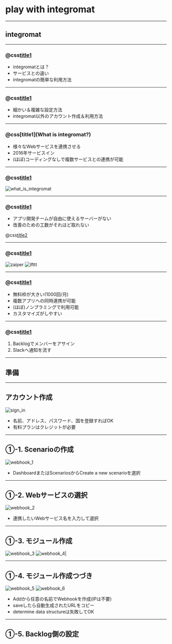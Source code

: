 # play with integromat

---

## integromat

---

### @css[title1](話すこと)

- integromatとは？
- サービスとの違い
- integromatの簡単な利用方法

---

### @css[title1](話さないこと)

- 細かい＆複雑な設定方法
- integromat以外のアカウント作成＆利用方法

---

### @css[title1](What is integromat?)

- 様々なWebサービスを連携させる
- 2016年サービスイン
- (ほぼ)コーディングなしで複数サービスとの連携が可能

---

### @css[title1](例えば...)

![what_is_integromat](https://github.com/nyanc0/Android/blob/other_knowledge/integromat/images/what_is_integromat.png?raw=true)

---

### @css[title1](利用し始めた背景)

- アプリ開発チームが自由に使えるサーバーがない
- 改善のための工数がそれほど取れない

@css[title2](環境構築不要＆開発工数がかからない)

---

### @css[title1](似たようなサービス)

![zaiper](https://github.com/nyanc0/Android/blob/other_knowledge/integromat/images/zaiper.png?raw=true)
![ifttt](https://github.com/nyanc0/Android/blob/other_knowledge/integromat/images/ifttt.png?raw=true)

---

### @css[title1](何が違うのか？)

- 無料枠が大きい(1000回/月)
- 複数アプリへの同時連携が可能
- (ほぼ)ノンプラミングで利用可能
- カスタマイズがしやすい

---

### @css[title1](作ってみたもの)
1. Backlogでメンバーをアサイン
2. Slackへ通知を流す

---

## 準備

---

## アカウント作成

![sign_in](https://github.com/nyanc0/Android/blob/other_knowledge/integromat/images/sign_in.png?raw=true)

- 名前、アドレス、パスワード、国を登録すればOK
- 有料プランはクレジットが必要

---

## ①-1. Scenarioの作成

![webhook_1](https://github.com/nyanc0/Android/blob/other_knowledge/integromat/images/webhook_1.png?raw=true)

- DashboardまたはScenariosからCreate a new scenarioを選択

---

## ①-2. Webサービスの選択


![webhook_2](https://github.com/nyanc0/Android/blob/other_knowledge/integromat/images/webhook_2.png?raw=true)

- 連携したいWebサービス名を入力して選択

---

## ①-3. モジュール作成

![webhook_3](https://github.com/nyanc0/Android/blob/other_knowledge/integromat/images/webhook_3.png?raw=true)
![webhook_4](https://github.com/nyanc0/Android/blob/other_knowledge/integromat/images/webhook_4.png?raw=true)|

---

## ①-4. モジュール作成つづき

![webhook_5](https://github.com/nyanc0/Android/blob/other_knowledge/integromat/images/webhook_5.png?raw=true)
![webhook_6](https://github.com/nyanc0/Android/blob/other_knowledge/integromat/images/webhook_6.png?raw=true)

- Addから任意の名前でWebhookを作成(IPは不要)
- saveしたら自動生成されたURLをコピー
- determine data structureは失敗してOK

---

## ①-5. Backlog側の設定
